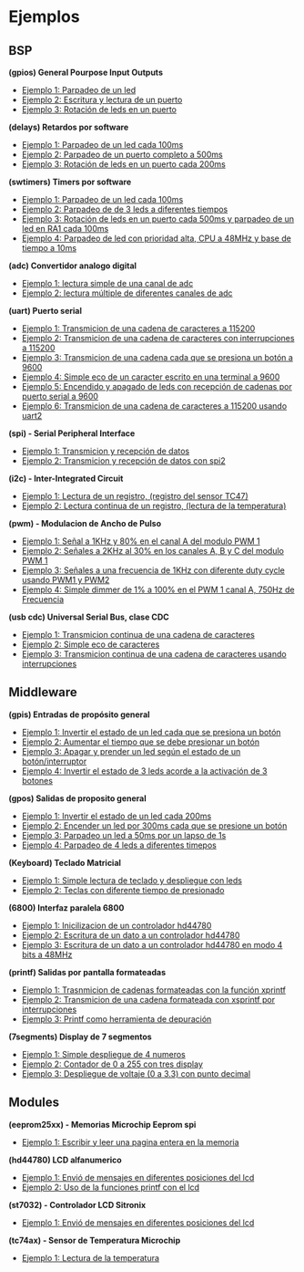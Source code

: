 Ejemplos
=======

BSP
---

**(gpios) General Pourpose Input  Outputs**

- [Ejemplo 1: Parpadeo de un led](https://github.com/Hotboards/Examples/blob/master/Microchip/gpios1.X/main.c)
- [Ejemplo 2: Escritura y lectura de un puerto](https://github.com/Hotboards/Examples/blob/master/Microchip/gpios2.X/main.c)
- [Ejemplo 3: Rotación de leds en un puerto](https://github.com/Hotboards/Examples/blob/master/Microchip/gpios3.X/main.c)


**(delays) Retardos por software**

- [Ejemplo 1: Parpadeo de un led cada 100ms](https://github.com/Hotboards/Examples/blob/master/Microchip/delays1.X/main.c)
- [Ejemplo 2: Parpadeo de un puerto completo a 500ms](https://github.com/Hotboards/Examples/blob/master/Microchip/delays2.X/main.c)
- [Ejemplo 3: Rotación de leds en un puerto cada 200ms](https://github.com/Hotboards/Examples/blob/master/Microchip/delays3.X/main.c)


**(swtimers) Timers por software**

- [Ejemplo 1: Parpadeo de un led cada 100ms](http://github.com/Hotboards/Examples/blob/master/Microchip/swtimers1.X/main.c)
- [Ejemplo 2: Parpadeo de de 3 leds a diferentes tiempos](http://github.com/Hotboards/Examples/blob/master/Microchip/swtimers2.X/main.c)
- [Ejemplo 3: Rotación de leds en un puerto cada 500ms y parpadeo de un led en RA1 cada 100ms](http://github.com/Hotboards/Examples/blob/master/Microchip/swtimers3.X/main.c)
- [Ejemplo 4: Parpadeo de led con prioridad alta, CPU a 48MHz y base de tiempo a 10ms](http://github.com/Hotboards/Examples/blob/master/Microchip/swtimers4.X/main.c)


**(adc) Convertidor analogo digital**

- [Ejemplo 1: lectura simple de una canal de adc](http://github.com/Hotboards/Examples/blob/master/Microchip/adc1.X/main.c)
- [Ejemplo 2: lectura múltiple de diferentes canales de adc](http://github.com/Hotboards/Examples/blob/master/Microchip/adc2.X/main.c)


**(uart) Puerto serial**

- [Ejemplo 1: Transmicion de una cadena de caracteres a 115200](http://github.com/Hotboards/Examples/blob/master/Microchip/uart1.X/main.c)
- [Ejemplo 2: Transmicion de una cadena de caracteres con interrupciones a 115200](http://github.com/Hotboards/Examples/blob/master/Microchip/uart2.X/main.c)
- [Ejemplo 3: Transmicion de una cadena cada que se presiona un botón a 9600](http://github.com/Hotboards/Examples/blob/master/Microchip/uart3.X/main.c)
- [Ejemplo 4: Simple eco de un caracter escrito en una terminal a 9600](http://github.com/Hotboards/Examples/blob/master/Microchip/uart4.X/main.c)
- [Ejemplo 5: Encendido y apagado de leds con recepción de cadenas por puerto serial a 9600](http://github.com/Hotboards/Examples/blob/master/Microchip/uart5.X/main.c)
- [Ejemplo 6: Transmicion de una cadena de caracteres a 115200 usando uart2](http://github.com/Hotboards/Examples/blob/master/Microchip/uart6.X/main.c)


**(spi) - Serial Peripheral Interface**

- [Ejemplo 1: Transmicion y recepción de datos](https://github.com/Hotboards/Examples/blob/master/Microchip/spi1.X/main.c)
- [Ejemplo 2: Transmicion y recepción de datos con spi2](https://github.com/Hotboards/Examples/blob/master/Microchip/spi2.X/main.c)


**(i2c) - Inter-Integrated Circuit**

- [Ejemplo 1: Lectura de un registro, (registro del sensor TC47)](https://github.com/Hotboards/Examples/blob/master/Microchip/i2c1.X/main.c)
- [Ejemplo 2: Lectura continua de un registro, (lectura de la temperatura)](https://github.com/Hotboards/Examples/blob/master/Microchip/i2c2.X/main.c)


**(pwm) - Modulacion de Ancho de Pulso**

- [Ejemplo 1: Señal a 1KHz y 80% en el canal A del modulo PWM 1](https://github.com/Hotboards/Examples/blob/master/Microchip/pwm1.X/main.c)
- [Ejemplo 2: Señales a 2KHz al 30% en los canales A, B y C del modulo PWM 1](https://github.com/Hotboards/Examples/blob/master/Microchip/pwm2.X/main.c)
- [Ejemplo 3: Señales a una frecuencia de 1KHz con diferente duty cycle usando PWM1 y PWM2](https://github.com/Hotboards/Examples/blob/master/Microchip/pwm3.X/main.c)
- [Ejemplo 4: Simple dimmer de 1% a 100% en el PWM 1 canal A, 750Hz de Frecuencia](https://github.com/Hotboards/Examples/blob/master/Microchip/pwm4.X/main.c)


**(usb cdc) Universal Serial Bus, clase CDC**

- [Ejemplo 1: Transmicion continua de una cadena de caracteres](http://github.com/Hotboards/Examples/blob/master/Microchip/usb_cdc1.X/main.c)
- [Ejemplo 2: Simple eco de caracteres](http://github.com/Hotboards/Examples/blob/master/Microchip/usb_cdc2.X/main.c)
- [Ejemplo 3: Transmicion continua de una cadena de caracteres usando interrupciones](http://github.com/Hotboards/Examples/blob/master/Microchip/usb_cdc3.X/main.c)


Middleware
---------

**(gpis) Entradas de propósito general**

- [Ejemplo 1: Invertir el estado de un led cada que se presiona un botón](http://github.com/Hotboards/Examples/blob/master/Microchip/gpis1.X/main.c)
- [Ejemplo 2: Aumentar el tiempo que se debe presionar un botón](http://github.com/Hotboards/Examples/blob/master/Microchip/gpis2.X/main.c)
- [Ejemplo 3: Apagar y prender un led según el estado de un botón/interruptor](http://github.com/Hotboards/Examples/blob/master/Microchip/gpis3.X/main.c)
- [Ejemplo 4: Invertir el estado de 3 leds acorde a la activación de 3 botones](http://github.com/Hotboards/Examples/blob/master/Microchip/gpis4.X/main.c)


**(gpos) Salidas de proposito general**

- [Ejemplo 1: Invertir el estado de un led cada 200ms](http://github.com/Hotboards/Examples/blob/master/Microchip/gpos1.X/main.c)
- [Ejemplo 2: Encender un led por 300ms cada que se presione un botón](http://github.com/Hotboards/Examples/blob/master/Microchip/gpos2.X/main.c)
- [Ejemplo 3: Parpadeo un led a 50ms por un lapso de 1s](http://github.com/Hotboards/Examples/blob/master/Microchip/gpos3.X/main.c)
- [Ejemplo 4: Parpadeo de 4 leds a diferentes timepos](http://github.com/Hotboards/Examples/blob/master/Microchip/gpos4.X/main.c)


**(Keyboard) Teclado Matricial**

- [Ejemplo 1: Simple lectura de teclado y despliegue con leds](http://github.com/Hotboards/Examples/blob/master/Microchip/keyboard1.X/main.c)
- [Ejemplo 2: Teclas con diferente tiempo de presionado](http://github.com/Hotboards/Examples/blob/master/Microchip/keyboard2.X/main.c)


**(6800) Interfaz paralela 6800**

- [Ejemplo 1: Inicilizacion de un controlador hd44780](http://github.com/Hotboards/Examples/blob/master/Microchip/68001.X/main.c)
- [Ejemplo 2: Escritura de un dato a un controlador hd44780](http://github.com/Hotboards/Examples/blob/master/Microchip/68002.X/main.c)
- [Ejemplo 3: Escritura de un dato a un controlador hd44780 en modo 4 bits a 48MHz](http://github.com/Hotboards/Examples/blob/master/Microchip/68003.X/main.c)


**(printf) Salidas por pantalla formateadas**

- [Ejemplo 1: Trasnmicion de cadenas formateadas con la función xprintf](http://github.com/Hotboards/Examples/blob/master/Microchip/printf1.X/main.c)
- [Ejemplo 2: Transmicion de una cadena formateada con xsprintf por interrupciones](http://github.com/Hotboards/Examples/blob/master/Microchip/printf2.X/main.c)
- [Ejemplo 3: Printf como herramienta de depuración](http://github.com/Hotboards/Examples/blob/master/Microchip/printf3.X/main.c)

**(7segments) Display de 7 segmentos**

- [Ejemplo 1: Simple despliegue de 4 numeros ](http://github.com/Hotboards/Examples/blob/master/Microchip/7segments_1.X/main.c)
- [Ejemplo 2: Contador de 0 a 255 con tres display](http://github.com/Hotboards/Examples/blob/master/Microchip/7segments_2.X/main.c)
- [Ejemplo 3: Despliegue de voltaje (0 a 3.3) con punto decimal](http://github.com/Hotboards/Examples/blob/master/Microchip/7segments_3.X/main.c)


Modules
------

**(eeprom25xx) - Memorias Microchip Eeprom spi**

- [Ejemplo 1: Escribir y leer una pagina entera en la memoria](https://github.com/Hotboards/Examples/blob/master/Microchip/eprom25xx1.X/main.c)


**(hd44780) LCD alfanumerico**

- [Ejemplo 1: Envió de mensajes en diferentes posiciones del lcd](http://github.com/Hotboards/Examples/blob/master/Microchip/hd447801.X/main.c)
- [Ejemplo 2: Uso de la funciones printf con el lcd](http://github.com/Hotboards/Examples/blob/master/Microchip/hd447802.X/main.c)


**(st7032) - Controlador LCD Sitronix**

- [Ejemplo 1: Envió de mensajes en diferentes posiciones del lcd](https://github.com/Hotboards/Examples/blob/master/Microchip/st7032.X/main.c)


**(tc74ax) - Sensor de Temperatura Microchip**

- [Ejemplo 1: Lectura de la temperatura](https://github.com/Hotboards/Examples/blob/master/Microchip/TC74Ax1.X/main.c)

